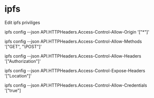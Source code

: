 # ipfs

Edit ipfs priviliges

ipfs config --json API.HTTPHeaders.Access-Control-Allow-Origin '[\"*\"]'

ipfs config --json API.HTTPHeaders.Access-Control-Allow-Methods '[\"GET\", "\POST\"]'

ipfs config --json API.HTTPHeaders.Access-Control-Allow-Headers '[\"Authorization\"]'

ipfs config --json API.HTTPHeaders.Access-Control-Expose-Headers '[\"Location\"]'

ipfs config --json API.HTTPHeaders.Access-Control-Allow-Credentials '[\"true\"]
